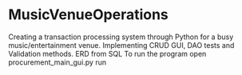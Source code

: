 # MusicVenueOperations
Creating a transaction processing system through Python for a busy music/entertainment venue. Implementing CRUD GUI, DAO tests and Validation methods. ERD from SQL
To run the program open procurement_main_gui.py run
